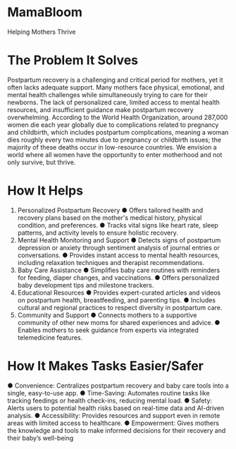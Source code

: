 # MamaBloom
 Helping Mothers Thrive 

 # The Problem It Solves

Postpartum recovery is a challenging and critical period for mothers, yet it often lacks adequate support. Many mothers face physical, emotional, and mental health challenges while simultaneously trying to care for their newborns. The lack of personalized care, limited access to mental health resources, and insufficient guidance make postpartum recovery overwhelming. According to the World Health Organization, around 287,000 women die each year globally due to complications related to pregnancy and childbirth, which includes postpartum complications, meaning a woman dies roughly every two minutes due to pregnancy or childbirth issues; the majority of these deaths occur in low-resource countries. We envision a world where all women have the opportunity to enter motherhood and not only survive, but thrive.

# How It Helps

1. Personalized Postpartum Recovery
●	Offers tailored health and recovery plans based on the mother's medical history, physical condition, and preferences.
●	Tracks vital signs like heart rate, sleep patterns, and activity levels to ensure holistic recovery.
2. Mental Health Monitoring and Support
●	Detects signs of postpartum depression or anxiety through sentiment analysis of journal entries or conversations.
●	Provides instant access to mental health resources, including relaxation techniques and therapist recommendations.
3. Baby Care Assistance
●	Simplifies baby care routines with reminders for feeding, diaper changes, and vaccinations.
●	Offers personalized baby development tips and milestone trackers.
4. Educational Resources
●	Provides expert-curated articles and videos on postpartum health, breastfeeding, and parenting tips.
●	Includes cultural and regional practices to respect diversity in postpartum care.
5. Community and Support
●	Connects mothers to a supportive community of other new moms for shared experiences and advice.
●	Enables mothers to seek guidance from experts via integrated telemedicine features.

# How It Makes Tasks Easier/Safer

●	Convenience: Centralizes postpartum recovery and baby care tools into a single, easy-to-use app.
●	Time-Saving: Automates routine tasks like tracking feedings or health check-ins, reducing mental load.
●	Safety: Alerts users to potential health risks based on real-time data and AI-driven analysis.
●	Accessibility: Provides resources and support even in remote areas with limited access to healthcare.
●	Empowerment: Gives mothers the knowledge and tools to make informed decisions for their recovery and their baby’s well-being


